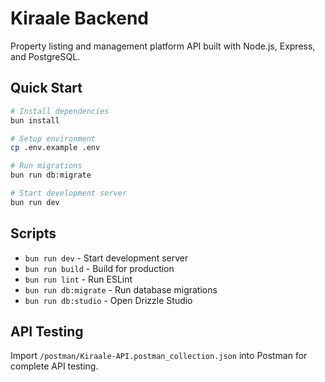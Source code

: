 # Kiraale Backend

Property listing and management platform API built with Node.js, Express, and PostgreSQL.

## Quick Start

```bash
# Install dependencies
bun install

# Setup environment
cp .env.example .env

# Run migrations
bun run db:migrate

# Start development server
bun run dev
```

## Scripts

- `bun run dev` - Start development server
- `bun run build` - Build for production
- `bun run lint` - Run ESLint
- `bun run db:migrate` - Run database migrations
- `bun run db:studio` - Open Drizzle Studio

## API Testing

Import `/postman/Kiraale-API.postman_collection.json` into Postman for complete API testing.
